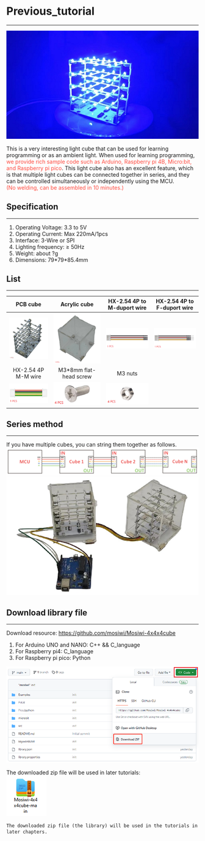 # Previous_tutorial  
-------------------
![Img](../_static/previous/img/1img.jpg)     
       
This is a very interesting light cube that can be used for learning programming or as an ambient light. When used for learning programming, <span style="color: rgb(255, 76, 65);">we provide rich sample code such as Arduino, Raspberry pi 4B, Micro:bit, and Raspberry pi pico</span>. This light cube also has an excellent feature, which is that multiple light cubes can be connected together in series, and they can be controlled simultaneously or independently using the MCU.    
<span style="color: rgb(255, 76, 65);">(No welding, can be assembled in 10 minutes.)</span>   

## Specification     
----------------
1. Operating Voltage: 3.3 to 5V  
2. Operating Current: Max 220mA/1pcs  
3. Interface: 3-Wire or SPI  
4. Lighting frequency: ≥ 50Hz  
5. Weight: about ?g  
6. Dimensions: 79\*79\*85.4mm  

## List    
-------
| PCB cube | Acrylic cube | HX-2.54 4P to M-duport wire | HX-2.54 4P to F-duport wire |
| :--: | :--: | :--: | :--: |
| ![Img](../_static/previous/img/2img.jpg) | ![Img](../_static/previous/img/3img.png) | ![Img](../_static/previous/img/5img.png) | ![Img](../_static/previous/img/4img.png) |    
| HX-2.54 4P M-M wire | M3\*8mm flat-head screw | M3 nuts |  |    
| ![Img](../_static/previous/img/6img.png) | ![Img](../_static/previous/img/7img.png) | ![Img](../_static/previous/img/8img.png) |  |   

## Series method  
----------------
If you have multiple cubes, you can string them together as follows.    
![Img](../_static/previous/img/9img.png)    
![Img](../_static/previous/img/10img.jpg)

## Download library file     
------------------------
Download resource: <https://github.com/mosiwi/Mosiwi-4x4x4cube>  
1. For Arduino UNO and NANO: C++ && C_language  
2. For Raspberry pi4: C_language    
3. For Raspberry pi pico: Python 

![Img](../_static/previous/img/11img.png)

The downloaded zip file will be used in later tutorials:  
![Img](../_static/previous/img/12img.png)


```{tip}
The downloaded zip file (the library) will be used in the tutorials in later chapters.
```     
